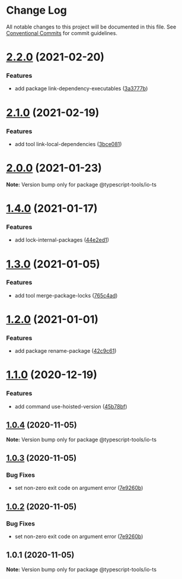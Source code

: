 # Change Log

All notable changes to this project will be documented in this file.
See [Conventional Commits](https://conventionalcommits.org) for commit guidelines.

# [2.2.0](https://github.com/typescript-tools/typescript-tools/compare/@typescript-tools/io-ts@2.1.0...@typescript-tools/io-ts@2.2.0) (2021-02-20)


### Features

* add package link-dependency-executables ([3a3777b](https://github.com/typescript-tools/typescript-tools/commit/3a3777b9ac86aeccd09f0e55a728272ef22a9f96))





# [2.1.0](https://github.com/typescript-tools/typescript-tools/compare/@typescript-tools/io-ts@2.0.0...@typescript-tools/io-ts@2.1.0) (2021-02-19)


### Features

* add tool link-local-dependencies ([3bce081](https://github.com/typescript-tools/typescript-tools/commit/3bce081bf09141cb8fd6867eb59d4b9dc45276c0))





# [2.0.0](https://github.com/typescript-tools/typescript-tools/compare/@typescript-tools/io-ts@1.4.0...@typescript-tools/io-ts@2.0.0) (2021-01-23)

**Note:** Version bump only for package @typescript-tools/io-ts





# [1.4.0](https://github.com/typescript-tools/typescript-tools/compare/@typescript-tools/io-ts@1.3.0...@typescript-tools/io-ts@1.4.0) (2021-01-17)


### Features

* add lock-internal-packages ([44e2ed1](https://github.com/typescript-tools/typescript-tools/commit/44e2ed1cebba3a02e48ca5c6bd9c67aa21b178ed))





# [1.3.0](https://github.com/typescript-tools/typescript-tools/compare/@typescript-tools/io-ts@1.2.0...@typescript-tools/io-ts@1.3.0) (2021-01-05)


### Features

* add tool merge-package-locks ([765c4ad](https://github.com/typescript-tools/typescript-tools/commit/765c4ad9de6e7a752f68332d896b5eb5c564109d))





# [1.2.0](https://github.com/typescript-tools/typescript-tools/compare/@typescript-tools/io-ts@1.1.0...@typescript-tools/io-ts@1.2.0) (2021-01-01)


### Features

* add package rename-package ([42c9c61](https://github.com/typescript-tools/typescript-tools/commit/42c9c61524dc58244a64bf01699dbc737504a111))





# [1.1.0](https://github.com/typescript-tools/typescript-tools/compare/@typescript-tools/io-ts@1.0.4...@typescript-tools/io-ts@1.1.0) (2020-12-19)


### Features

* add command use-hoisted-version ([45b78bf](https://github.com/typescript-tools/typescript-tools/commit/45b78bf890fb17b6d9aa07f6ce45882ac9eaeebf))





## [1.0.4](https://github.com/typescript-tools/typescript-tools/compare/@typescript-tools/io-ts@1.0.3...@typescript-tools/io-ts@1.0.4) (2020-11-05)

**Note:** Version bump only for package @typescript-tools/io-ts





## [1.0.3](https://github.com/typescript-tools/typescript-tools/compare/@typescript-tools/io-ts@1.0.1...@typescript-tools/io-ts@1.0.3) (2020-11-05)


### Bug Fixes

* set non-zero exit code on argument error ([7e9260b](https://github.com/typescript-tools/typescript-tools/commit/7e9260b3bcf023aaab9d35468a363edfeb151529))





## [1.0.2](https://github.com/typescript-tools/typescript-tools/compare/@typescript-tools/io-ts@1.0.1...@typescript-tools/io-ts@1.0.2) (2020-11-05)


### Bug Fixes

* set non-zero exit code on argument error ([7e9260b](https://github.com/typescript-tools/typescript-tools/commit/7e9260b3bcf023aaab9d35468a363edfeb151529))





## 1.0.1 (2020-11-05)

**Note:** Version bump only for package @typescript-tools/io-ts

